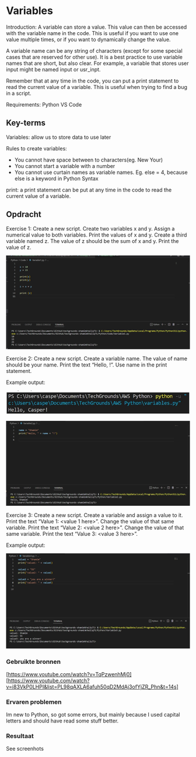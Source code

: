 # Variables

Introduction:
A variable can store a value. This value can then be accessed with the variable name in the code. This is useful if you want to use one value multiple times, or if you want to dynamically change the value.

A variable name can be any string of characters (except for some special cases that are reserved for other use). It is a best practice to use variable names that are short, but also clear. For example, a variable that stores user input might be named input or usr_inpt.

Remember that at any time in the code, you can put a print statement to read the current value of a variable. This is useful when trying to find a bug in a script.

Requirements:
Python
VS Code

## Key-terms

Variables: allow us to store data to use later

Rules to create variables: 
- You cannot have space between to characters(eg. New Your)
- You cannot start a variable with a number
- You cannot use curtain names as variable names. Eg. else = 4, because else is a keyword in Python Syntax

print: a print statement can be put at any time in the code to read the current value of a variable.

## Opdracht

Exercise 1:
Create a new script.
Create two variables x and y. Assign a numerical value to both variables.
Print the values of x and y.
Create a third variable named z. The value of z should be the sum of x and y.
Print the value of z.

![Alt text](../../00_includes/Python/Variables/Variable1.jpg)


Exercise 2:
Create a new script.
Create a variable name. The value of name should be your name.
Print the text “Hello, <your name here>!”. Use name in the print statement.

Example output:

![Alt text](<../../00_includes/Python/Variables/Hello Casper.jpg>)

![Alt text](../../00_includes/Python/Variables/Variable2.jpg)


Exercise 3:
Create a new script.
Create a variable and assign a value to it.
Print the text “Value 1: <value 1 here>”.
Change the value of that same variable.
Print the text “Value 2: <value 2 here>”.
Change the value of that same variable.
Print the text “Value 3: <value 3 here>”.

Example output:

![Alt text](../../00_includes/Python/Variables/Variable3.jpg)


### Gebruikte bronnen

[https://www.youtube.com/watch?v=TqPzwenhMj0]
[https://www.youtube.com/watch?v=i83VkP0LHPI&list=PL98qAXLA6afuh50qD2MdAj3ofYjZR_Phn&t=14s]


### Ervaren problemen
Im new to Python, so got some errors, but mainly because I used capital letters and should have read some stuff better.


### Resultaat
See screenhots